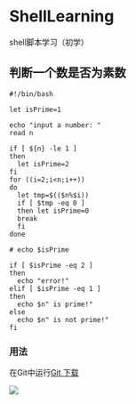 # ShellLearning
shell脚本学习（初学）

## 判断一个数是否为素数

```
#!/bin/bash

let isPrime=1

echo "input a number: "
read n

if [ ${n} -le 1 ]
then
  let isPrime=2
fi
for ((i=2;i<n;i++))
do
  let tmp=$(($n%$i))
  if [ $tmp -eq 0 ]
  then let isPrime=0
  break
  fi
done

# echo $isPrime

if [ $isPrime -eq 2 ]
then 
  echo "error!"
elif [ $isPrime -eq 1 ] 
then
  echo $n" is prime!"
else
  echo $n" is not prime!"
fi
```

### 用法

在Git中运行[Git 下载](https://git-scm.com/downloads)

![](https://img2023.cnblogs.com/blog/2773194/202212/2773194-20221219232149728-1340143245.png)
